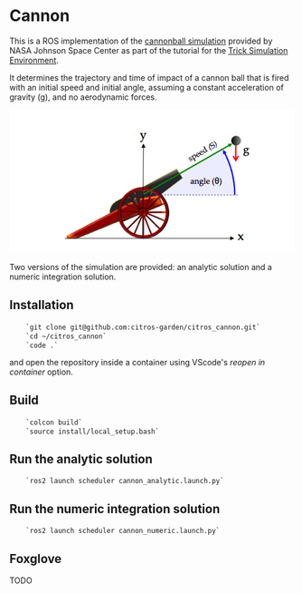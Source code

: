 # Cannon

This is a ROS implementation of the [cannonball simulation](https://nasa.github.io/trick/tutorial/ATutASimpleSim) provided by NASA Johnson Space Center as part of the tutorial for the 
[Trick Simulation Environment](https://nasa.github.io/trick/).

It determines the trajectory and time of impact of a cannon ball that is fired with an initial speed and initial angle, assuming a constant acceleration of gravity (g), and no aerodynamic forces.

![Cannonball](CannonInit.png "Cannonball")

Two versions of the simulation are provided: an analytic solution and a numeric integration solution.

## Installation

        `git clone git@github.com:citros-garden/citros_cannon.git`
        `cd ~/citros_cannon`
        `code .`
and open the repository inside a container using VScode's *reopen in container* option.

## Build 
        `colcon build`
        `source install/local_setup.bash`

## Run the analytic solution
        `ros2 launch scheduler cannon_analytic.launch.py`

## Run the numeric integration solution
        `ros2 launch scheduler cannon_numeric.launch.py`

## Foxglove
TODO
